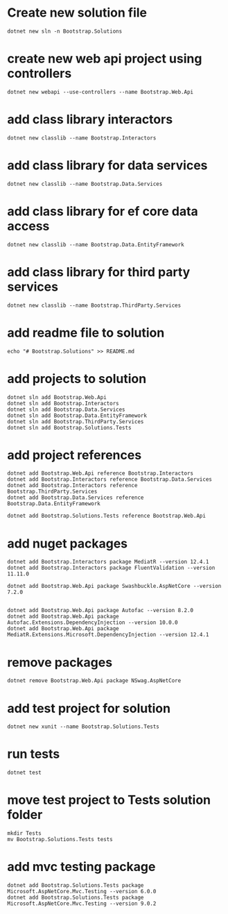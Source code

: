 # Create new solution file
```
dotnet new sln -n Bootstrap.Solutions
```	


# create new web api project using controllers
```
dotnet new webapi --use-controllers --name Bootstrap.Web.Api
```



# add class library interactors
```
dotnet new classlib --name Bootstrap.Interactors
```

# add class library for data services
```
dotnet new classlib --name Bootstrap.Data.Services
```	

# add class library for ef core data access
```
dotnet new classlib --name Bootstrap.Data.EntityFramework
```

# add class library for third party services
```
dotnet new classlib --name Bootstrap.ThirdParty.Services
```	

# add readme file to solution
```
echo "# Bootstrap.Solutions" >> README.md
```

# add projects to solution
```
dotnet sln add Bootstrap.Web.Api
dotnet sln add Bootstrap.Interactors
dotnet sln add Bootstrap.Data.Services
dotnet sln add Bootstrap.Data.EntityFramework
dotnet sln add Bootstrap.ThirdParty.Services
dotnet sln add Bootstrap.Solutions.Tests
```

# add project references
```
dotnet add Bootstrap.Web.Api reference Bootstrap.Interactors 
dotnet add Bootstrap.Interactors reference Bootstrap.Data.Services 
dotnet add Bootstrap.Interactors reference Bootstrap.ThirdParty.Services 
dotnet add Bootstrap.Data.Services reference Bootstrap.Data.EntityFramework 

dotnet add Bootstrap.Solutions.Tests reference Bootstrap.Web.Api
```


# add nuget packages
```
dotnet add Bootstrap.Interactors package MediatR --version 12.4.1
dotnet add Bootstrap.Interactors package FluentValidation --version 11.11.0

dotnet add Bootstrap.Web.Api package Swashbuckle.AspNetCore --version 7.2.0


dotnet add Bootstrap.Web.Api package Autofac --version 8.2.0
dotnet add Bootstrap.Web.Api package Autofac.Extensions.DependencyInjection --version 10.0.0
dotnet add Bootstrap.Web.Api package MediatR.Extensions.Microsoft.DependencyInjection --version 12.4.1
```

# remove packages
```
dotnet remove Bootstrap.Web.Api package NSwag.AspNetCore
```

# add test project for solution
```
dotnet new xunit --name Bootstrap.Solutions.Tests
```

# run tests
```
dotnet test
```

# move test project to Tests solution folder
```
mkdir Tests
mv Bootstrap.Solutions.Tests tests
```

# add mvc testing package
```
dotnet add Bootstrap.Solutions.Tests package Microsoft.AspNetCore.Mvc.Testing --version 6.0.0
dotnet add Bootstrap.Solutions.Tests package Microsoft.AspNetCore.Mvc.Testing --version 9.0.2
```